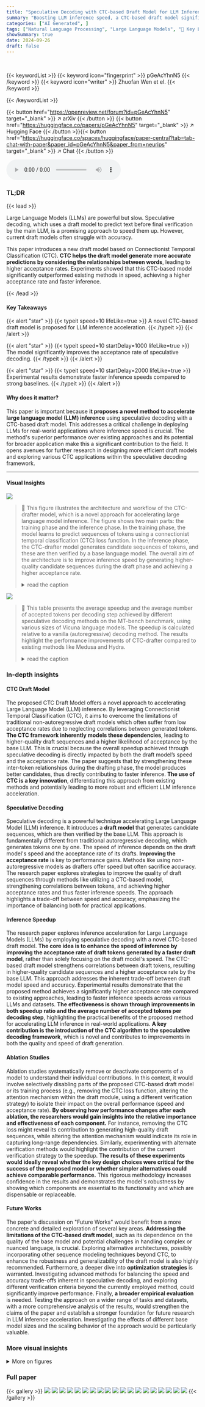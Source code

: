 ```yaml
---
title: "Speculative Decoding with CTC-based Draft Model for LLM Inference Acceleration"
summary: "Boosting LLM inference speed, a CTC-based draft model significantly improves speculative decoding's acceptance rate, leading to faster inference."
categories: ["AI Generated", ]
tags: ["Natural Language Processing", "Large Language Models", "🏢 Key Laboratory of Intelligent Information Processing, Institute of Computing Technology, Chinese Academy of Sciences",]
showSummary: true
date: 2024-09-26
draft: false
---
```


<br>

{{< keywordList >}}
{{< keyword icon="fingerprint" >}} pGeAcYhnN5 {{< /keyword >}}
{{< keyword icon="writer" >}} Zhuofan Wen et el. {{< /keyword >}}
 
{{< /keywordList >}}

{{< button href="https://openreview.net/forum?id=pGeAcYhnN5" target="_blank" >}}
↗ arXiv
{{< /button >}}
{{< button href="https://huggingface.co/papers/pGeAcYhnN5" target="_blank" >}}
↗ Hugging Face
{{< /button >}}{{< button href="https://huggingface.co/spaces/huggingface/paper-central?tab=tab-chat-with-paper&paper_id=pGeAcYhnN5&paper_from=neurips" target="_blank" >}}
↗ Chat
{{< /button >}}




<audio controls>
    <source src="https://ai-paper-reviewer.com/pGeAcYhnN5/podcast.wav" type="audio/wav">
    Your browser does not support the audio element.
</audio>


### TL;DR


{{< lead >}}

Large Language Models (LLMs) are powerful but slow. Speculative decoding, which uses a draft model to predict text before final verification by the main LLM, is a promising approach to speed them up. However, current draft models often struggle with accuracy. 

This paper introduces a new draft model based on Connectionist Temporal Classification (CTC). **CTC helps the draft model generate more accurate predictions by considering the relationships between words**, leading to higher acceptance rates. Experiments showed that this CTC-based model significantly outperformed existing methods in speed, achieving a higher acceptance rate and faster inference. 

{{< /lead >}}


#### Key Takeaways

{{< alert "star" >}}
{{< typeit speed=10 lifeLike=true >}} A novel CTC-based draft model is proposed for LLM inference acceleration. {{< /typeit >}}
{{< /alert >}}

{{< alert "star" >}}
{{< typeit speed=10 startDelay=1000 lifeLike=true >}} The model significantly improves the acceptance rate of speculative decoding. {{< /typeit >}}
{{< /alert >}}

{{< alert "star" >}}
{{< typeit speed=10 startDelay=2000 lifeLike=true >}} Experimental results demonstrate faster inference speeds compared to strong baselines. {{< /typeit >}}
{{< /alert >}}

#### Why does it matter?
This paper is important because **it proposes a novel method to accelerate large language model (LLM) inference** using speculative decoding with a CTC-based draft model. This addresses a critical challenge in deploying LLMs for real-world applications where inference speed is crucial. The method's superior performance over existing approaches and its potential for broader application make this a significant contribution to the field.  It opens avenues for further research in designing more efficient draft models and exploring various CTC applications within the speculative decoding framework.

------
#### Visual Insights



![](https://ai-paper-reviewer.com/pGeAcYhnN5/figures_3_1.jpg)

> 🔼 This figure illustrates the architecture and workflow of the CTC-drafter model, which is a novel approach for accelerating large language model inference. The figure shows two main parts: the training phase and the inference phase. In the training phase, the model learns to predict sequences of tokens using a connectionist temporal classification (CTC) loss function.  In the inference phase, the CTC-drafter model generates candidate sequences of tokens, and these are then verified by a base language model. The overall aim of the architecture is to improve inference speed by generating higher-quality candidate sequences during the draft phase and achieving a higher acceptance rate.
> <details>
> <summary>read the caption</summary>
> Figure 1: Illustration of CTC-drafter model training and inference strategy.
> </details>





![](https://ai-paper-reviewer.com/pGeAcYhnN5/tables_5_1.jpg)

> 🔼 This table presents the average speedup and the average number of accepted tokens per decoding step achieved by different speculative decoding methods on the MT-bench benchmark, using various sizes of Vicuna language models.  The speedup is calculated relative to a vanilla (autoregressive) decoding method. The results highlight the performance improvements of CTC-drafter compared to existing methods like Medusa and Hydra.
> <details>
> <summary>read the caption</summary>
> Table 1: performance of average speedup ratio on MT-bench. represents the average speedup ratio for all evaluation questions relative to Vanilla method, calculated by equation 13. B represents the average number of accepted tokens per decoding step for all evaluation questions, calculated by equation 12.
> </details>





### In-depth insights


#### CTC Draft Model
The proposed CTC Draft Model offers a novel approach to accelerating Large Language Model (LLM) inference.  By leveraging Connectionist Temporal Classification (CTC), it aims to overcome the limitations of traditional non-autoregressive draft models which often suffer from low acceptance rates due to neglecting correlations between generated tokens. **The CTC framework inherently models these dependencies**, leading to higher-quality draft sequences and a higher likelihood of acceptance by the base LLM. This is crucial because the overall speedup achieved through speculative decoding is directly impacted by both the draft model’s speed and the acceptance rate. The paper suggests that by strengthening these inter-token relationships during the drafting phase, the model produces better candidates, thus directly contributing to faster inference.  **The use of CTC is a key innovation**, differentiating this approach from existing methods and potentially leading to more robust and efficient LLM inference acceleration.

#### Speculative Decoding
Speculative decoding is a powerful technique accelerating Large Language Model (LLM) inference.  It introduces a **draft model** that generates candidate sequences, which are then verified by the base LLM. This approach is fundamentally different from traditional autoregressive decoding, which generates tokens one by one. The speed of inference depends on the draft model's speed and the acceptance rate of its drafts.  **Improving the acceptance rate** is key to performance gains.  Methods like using non-autoregressive models as drafters offer speed but often sacrifice accuracy.  The research paper explores strategies to improve the quality of draft sequences through methods like utilizing a CTC-based model, strengthening correlations between tokens, and achieving higher acceptance rates and thus faster inference speeds. The approach highlights a trade-off between speed and accuracy, emphasizing the importance of balancing both for practical applications.

#### Inference Speedup
The research paper explores inference acceleration for Large Language Models (LLMs) by employing speculative decoding with a novel CTC-based draft model.  **The core idea is to enhance the speed of inference by improving the acceptance rate of draft tokens generated by a faster draft model**, rather than solely focusing on the draft model's speed.  The CTC-based draft model strengthens correlations between draft tokens, resulting in higher-quality candidate sequences and a higher acceptance rate by the base LLM.  This approach addresses the inherent trade-off between draft model speed and accuracy.  Experimental results demonstrate that the proposed method achieves a significantly higher acceptance rate compared to existing approaches, leading to faster inference speeds across various LLMs and datasets.  **The effectiveness is shown through improvements in both speedup ratio and the average number of accepted tokens per decoding step**, highlighting the practical benefits of the proposed method for accelerating LLM inference in real-world applications.  **A key contribution is the introduction of the CTC algorithm to the speculative decoding framework**, which is novel and contributes to improvements in both the quality and speed of draft generation.

#### Ablation Studies
Ablation studies systematically remove or deactivate components of a model to understand their individual contributions.  In this context, it would involve selectively disabling parts of the proposed CTC-based draft model or its training process (e.g., removing the CTC loss function, altering the attention mechanism within the draft module, using a different verification strategy) to isolate their impact on the overall performance (speed and acceptance rate). **By observing how performance changes after each ablation, the researchers would gain insights into the relative importance and effectiveness of each component.** For instance, removing the CTC loss might reveal its contribution to generating high-quality draft sequences, while altering the attention mechanism would indicate its role in capturing long-range dependencies. Similarly, experimenting with alternate verification methods would highlight the contribution of the current verification strategy to the speedup. **The results of these experiments would ideally reveal whether the key design choices were critical for the success of the proposed model or whether simpler alternatives could achieve comparable performance.** This rigorous methodology increases confidence in the results and demonstrates the model's robustness by showing which components are essential to its functionality and which are dispensable or replaceable.

#### Future Works
The paper's discussion on "Future Works" would benefit from a more concrete and detailed exploration of several key areas.  **Addressing the limitations of the CTC-based draft model**, such as its dependence on the quality of the base model and potential challenges in handling complex or nuanced language, is crucial. Exploring alternative architectures, possibly incorporating other sequence modeling techniques beyond CTC, to enhance the robustness and generalizability of the draft model is also highly recommended.  Furthermore, a deeper dive into **optimization strategies** is warranted.  Investigating advanced methods for balancing the speed and accuracy trade-offs inherent in speculative decoding, and exploring different verification criteria beyond the currently employed method, could significantly improve performance.  Finally, **a broader empirical evaluation** is needed.  Testing the approach on a wider range of tasks and datasets, with a more comprehensive analysis of the results, would strengthen the claims of the paper and establish a stronger foundation for future research in LLM inference acceleration.  Investigating the effects of different base model sizes and the scaling behavior of the approach would be particularly valuable.


### More visual insights

<details>
<summary>More on figures
</summary>


![](https://ai-paper-reviewer.com/pGeAcYhnN5/figures_7_1.jpg)

> 🔼 This figure shows the average number of tokens accepted per decoding step for different question categories in the MT-bench dataset.  Three methods are compared: CTC-drafter (blue), Medusa (orange), and Vanilla (green). The results are shown for Vicuna-7B, but the trends are consistent across different Vicuna model sizes (7B, 13B, 33B).  The chart illustrates the relative performance of each method across various question types, indicating how effectively each approach predicts multiple tokens simultaneously.
> <details>
> <summary>read the caption</summary>
> Figure 2: Average number of tokens accepted per decoding step in different question categories on MT-bench, with Vicuna-7B as base model. The performance on Vicuna-13B and Vicuna-33B is consistent with this result. The blue color represents CTC-drafter method, orange color represents Medusa method and green color represents baseline. All evaluation experiments are conducted on the same device.
> </details>



![](https://ai-paper-reviewer.com/pGeAcYhnN5/figures_8_1.jpg)

> 🔼 This figure illustrates the architecture and training/inference procedures of the proposed CTC-drafter model.  The training process shows the base model's output feeding into an attention draft module that generates draft tokens using the CTC algorithm.  These tokens are combined, and the resulting sequences are used to calculate the CTC loss. The inference process similarly shows how the draft tokens are generated from the base model using the attention draft module, these tokens undergo CTC transformation, and candidate sequences are produced to improve speed and accuracy.
> <details>
> <summary>read the caption</summary>
> Figure 1: Illustration of CTC-drafter model training and inference strategy.
> </details>



![](https://ai-paper-reviewer.com/pGeAcYhnN5/figures_11_1.jpg)

> 🔼 This figure illustrates the architecture and training/inference processes of the CTC-drafter model.  The training process shows how the base model's hidden states are fed into an attention draft module, which uses a CTC loss function to predict probability distributions of draft tokens.  These draft tokens are then combined to create candidate sequences that are verified by the base model. The inference process is similar, but instead of training, the draft module generates candidates that are verified and accepted or rejected by the base model. This allows for faster inference compared to traditional methods.
> <details>
> <summary>read the caption</summary>
> Figure 1: Illustration of CTC-drafter model training and inference strategy.
> </details>



</details>






### Full paper

{{< gallery >}}
<img src="https://ai-paper-reviewer.com/pGeAcYhnN5/1.png" class="grid-w50 md:grid-w33 xl:grid-w25" />
<img src="https://ai-paper-reviewer.com/pGeAcYhnN5/2.png" class="grid-w50 md:grid-w33 xl:grid-w25" />
<img src="https://ai-paper-reviewer.com/pGeAcYhnN5/3.png" class="grid-w50 md:grid-w33 xl:grid-w25" />
<img src="https://ai-paper-reviewer.com/pGeAcYhnN5/4.png" class="grid-w50 md:grid-w33 xl:grid-w25" />
<img src="https://ai-paper-reviewer.com/pGeAcYhnN5/5.png" class="grid-w50 md:grid-w33 xl:grid-w25" />
<img src="https://ai-paper-reviewer.com/pGeAcYhnN5/6.png" class="grid-w50 md:grid-w33 xl:grid-w25" />
<img src="https://ai-paper-reviewer.com/pGeAcYhnN5/7.png" class="grid-w50 md:grid-w33 xl:grid-w25" />
<img src="https://ai-paper-reviewer.com/pGeAcYhnN5/8.png" class="grid-w50 md:grid-w33 xl:grid-w25" />
<img src="https://ai-paper-reviewer.com/pGeAcYhnN5/9.png" class="grid-w50 md:grid-w33 xl:grid-w25" />
<img src="https://ai-paper-reviewer.com/pGeAcYhnN5/10.png" class="grid-w50 md:grid-w33 xl:grid-w25" />
<img src="https://ai-paper-reviewer.com/pGeAcYhnN5/11.png" class="grid-w50 md:grid-w33 xl:grid-w25" />
<img src="https://ai-paper-reviewer.com/pGeAcYhnN5/12.png" class="grid-w50 md:grid-w33 xl:grid-w25" />
<img src="https://ai-paper-reviewer.com/pGeAcYhnN5/13.png" class="grid-w50 md:grid-w33 xl:grid-w25" />
<img src="https://ai-paper-reviewer.com/pGeAcYhnN5/14.png" class="grid-w50 md:grid-w33 xl:grid-w25" />
<img src="https://ai-paper-reviewer.com/pGeAcYhnN5/15.png" class="grid-w50 md:grid-w33 xl:grid-w25" />
<img src="https://ai-paper-reviewer.com/pGeAcYhnN5/16.png" class="grid-w50 md:grid-w33 xl:grid-w25" />
<img src="https://ai-paper-reviewer.com/pGeAcYhnN5/17.png" class="grid-w50 md:grid-w33 xl:grid-w25" />
<img src="https://ai-paper-reviewer.com/pGeAcYhnN5/18.png" class="grid-w50 md:grid-w33 xl:grid-w25" />
<img src="https://ai-paper-reviewer.com/pGeAcYhnN5/19.png" class="grid-w50 md:grid-w33 xl:grid-w25" />
{{< /gallery >}}